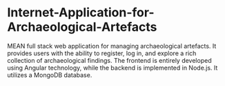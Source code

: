 # Internet-Application-for-Archaeological-Artefacts
MEAN full stack web application for managing archaeological artefacts. It provides users with the ability to register, log in, and explore a rich collection of archaeological findings. The frontend is entirely developed using Angular technology, while the backend is implemented in Node.js. It utilizes a MongoDB database.

